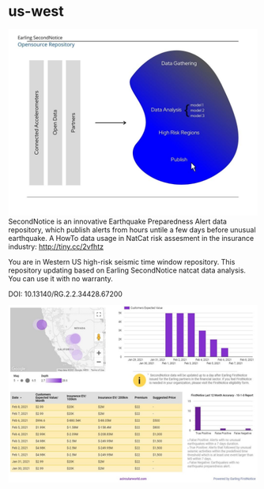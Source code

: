 # us-west
![Earling SecondNotice Open Dashboard](https://github.com/earling/us-west/blob/main/earling-data-diagram.jpg?raw=true)
SecondNotice is an innovative Earthquake Preparedness Alert data repository, which publish alerts from hours untile a few days before unusual earthquake. A HowTo data usage in NatCat risk assesment in the insurance industry: 
http://tiny.cc/2vfhtz

You are in Western US high-risk seismic time window repository. This repository updating based on Earling SecondNotice natcat data analysis. You can use it with no warranty.

DOI: 10.13140/RG.2.2.34428.67200

![Earling SecondNotice Open Dashboard](https://github.com/earling/us-west/blob/main/secondnotice-parametric-dashboard.JPG?raw=true)
